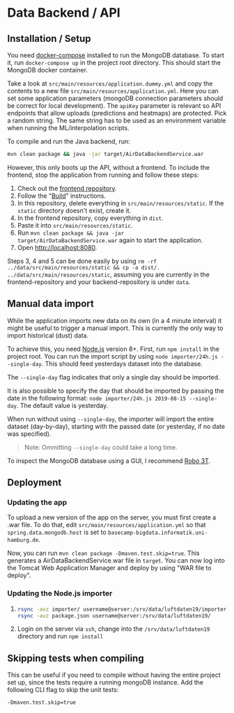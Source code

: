 # Data Backend / API

## Installation / Setup

You need [docker-compose](https://docs.docker.com/compose/install/) installed to run the MongoDB database. To start it, run `docker-compose up` in the project root directory. This should start the MongoDB docker container.

Take a look at `src/main/resources/application.dummy.yml` and copy the contents to a new file `src/main/resources/application.yml`. Here you can set some application parameters (mongoDB connection parameters should be correct for local development).
The `apiKey` parameter is relevant so API endpoints that allow uploads (predictions and heatmaps) are protected. Pick a random string. The same string has to be used as an environment variable when running the ML/interpolation scripts.

To compile and run the Java backend, run:

```sh
mvn clean package && java -jar target/AirDataBackendService.war
```

However, this only boots up the API, without a frontend. To include the frontend, stop the application from running and follow these steps:

1. Check out the [frontend repository](https://github.com/base-camp-luftdaten/frontend).
2. Follow the "[Build](https://github.com/base-camp-luftdaten/frontend/blob/master/README.md#build)" instructions.
3. In this repository, delete everything in `src/main/resources/static`. If the `static` directory doesn't exist, create it.
4. In the frontend repository, copy everything in `dist`.
5. Paste it into `src/main/resources/static`.
6. Run `mvn clean package && java -jar target/AirDataBackendService.war` again to start the application.
7. Open [http://localhost:8080](http://localhost:8080).

Steps 3, 4 and 5 can be done easily by using `rm -rf ../data/src/main/resources/static && cp -a dist/. ../data/src/main/resources/static`, assuming you are currently in the frontend-repository and your backend-repository is under `data`.

## Manual data import

While the application imports new data on its own (in a 4 minute interval) it might be useful to trigger a manual import. This is currently the only way to import historical (dust) data.

To achieve this, you need [Node.js](https://nodejs.org/en/) version 8+. First, run `npm install` in the project root. You can run the import script by using `node importer/24h.js --single-day`. This should feed yesterdays dataset into the database.

The `--single-day` flag indicates that only a single day should be imported.

It is also possible to specify the day that should be imported by passing the date in the following format: `node importer/24h.js 2019-08-15 --single-day`. The default value is yesterday.

When run without using `--single-day`, the importer will import the entire dataset (day-by-day), starting with the passed date (or yesterday, if no date was specified).

> Note: Ommitting `--single-day` could take a long time.

To inspect the MongoDB database using a GUI, I recommend [Robo 3T](https://robomongo.org/).

## Deployment

### Updating the app

To upload a new version of the app on the server, you must first create a .war file.
To do that, edit `src/main/resources/application.yml` so that `spring.data.mongodb.host` is set to `basecamp-bigdata.informatik.uni-hamburg.de`.

Now, you can run `mvn clean package -Dmaven.test.skip=true`. This generates a AirDataBackendService.war file in `target`. You can now log into the Tomcat Web Application Manager and deploy by using "WAR file to deploy".

### Updating the Node.js importer

1. ```sh
   rsync -avz importer/ username@server:/srv/data/luftdaten19/importer
   rsync -avz package.json username@server:/srv/data/luftdaten19/
   ```
2. Login on the server via `ssh`, change into the `/srv/data/luftdaten19` directory and run `npm install`

## Skipping tests when compiling

This can be useful if you need to compile without having the entire project set up, since the tests require a running mongoDB instance. Add the following CLI flag to skip the unit tests:

```sh
-Dmaven.test.skip=true
```
